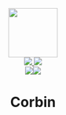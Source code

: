 <div id="header" align="center">
     <img src="https://media.giphy.com/media/xTk9ZOk8WmSKQpFg1W/giphy.gif" alt="" width="100"/>
  <br/>
     <a href="https://www.linkedin.com/in/%EC%84%B1%ED%98%84-%ED%99%8D-28878b20a/">
          <img src="https://img.shields.io/badge/-LinkedIn-blue?style=flat-square&logo=Linkedin&logoColor=white&link=https://www.linkedin.com/in/%EC%84%B1%ED%98%84-%ED%99%8D-28878b20a/"/>
          </a>
          <a href="https://www.blankgarage.com">
          <img src="https://img.shields.io/badge/Blankgarage-000000?style=flat-square&logo=Probot&logoColor=white&link=https://www.linkedin.com/in/%EC%84%B1%ED%98%84-%ED%99%8D-28878b20a/"/>
          </a>
     <br/>
<img src="https://hits.seeyoufarm.com/api/count/incr/badge.svg?url=https%3A%2F%2Fgithub.com%2Fcode-xhyun&count_bg=%2300CC00&title_bg=%23000000&icon=github.svg&icon_color=%2300CC00&title=HIT&edge_flat=false"/><img src="https://hits.seeyoufarm.com/api/count/incr/badge.svg?url=https%3A%2F%2Fgithub.com%2Fcode-xhyun&count_bg=%2300CC00&title_bg=%23000000&icon=github.svg&icon_color=%2300CC00&title=HIT&edge_flat=false"/>

  <h1>
  Corbin
  </h1>
  


   <img src="https://github-profile-trophy.vercel.app/?username=code-xhyun&column=4&no-frame=true&theme=matrix" alt=""/>
  </br>
  

   <img src="https://github-readme-stats.vercel.app/api/top-langs/?username=code-xhyun&title_color=00CC00&text_color=00CC00&bg_color=000000&border_color=00CC00" alt=""/>

</br>
    <img src="https://github-readme-streak-stats.herokuapp.com/?user=code-xhyun&theme=hacker" alt=""/>
</br>



 


</div>

